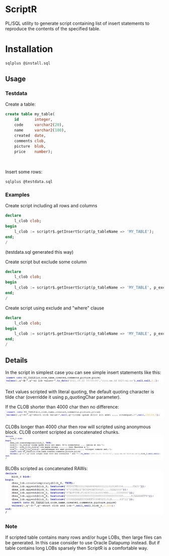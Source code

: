 # ScriptR
PL/SQL utility to generate script containing list of insert statements to reproduce the contents of the specified table.

# Installation
```sh
sqlplus @install.sql
```
## Usage
    
### Testdata
    
Create a table:    
```sql
create table my_table(
    id       integer,
    code     varchar2(20),
    name     varchar2(100),
    created  date,
    comments clob,
    picture  blob,
    price    number);
  
  
```  

Insert some rows:
```sh
sqlplus @testdata.sql
```    

### Examples
    
Create script including all rows and columns
```sql
declare
    l_clob clob;
begin
    l_clob := scriptr$.getInsertScript(p_tableName => 'MY_TABLE');               
end;
/    
``` 
(testdata.sql generated this way)      
    
Create script but exclude some column
```sql
declare
    l_clob clob;
begin
    l_clob := scriptr$.getInsertScript(p_tableName => 'MY_TABLE', p_excludedCols => 'ID,PICTURE');               
end;
/    
```     
    
Create script using exclude and "where" clause
```sql
declare
    l_clob clob;
begin
    l_clob := scriptr$.getInsertScript(p_tableName => 'MY_TABLE', p_excludedCols => 'ID,PICTURE', p_where => 'ID=1');               
end;
/    
```   
    
## Details    

In the script in simplest case you can see simple insert statements like this:
![](md/example1.jpg)

Text values scripted with literal quoting, the default quoting character is tilde char (overridde it using p_quotingChar parameter).    
    
If the CLOB shorter than 4000 char then no difference:
![](md/example2.jpg)
    
CLOBs longer than 4000 char then row will scripted using anonymous block. CLOB content scripted as concatenated chunks.
![](md/example3.jpg)    

BLOBs scripted as concatenated RAWs: 
![](md/example4.jpg)      

### Note
If scripted table contains many rows and/or huge LOBs, then large files can be generated. In this case consider to use Oracle Datapump instead. But if table contains long LOBs sparsely then ScriptR is a comfortable way.
    

